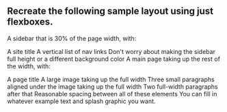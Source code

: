 ## Recreate the following sample layout using just flexboxes.

A sidebar that is 30% of the page width, with:

A site title
A vertical list of nav links
Don't worry about making the sidebar full height or a different background color
A main page taking up the rest of the width, with:

A page title
A large image taking up the full width
Three small paragraphs aligned under the image taking up the full width
Two full-width paragraphs after that
Reasonable spacing between all of these elements
You can fill in whatever example text and splash graphic you want.